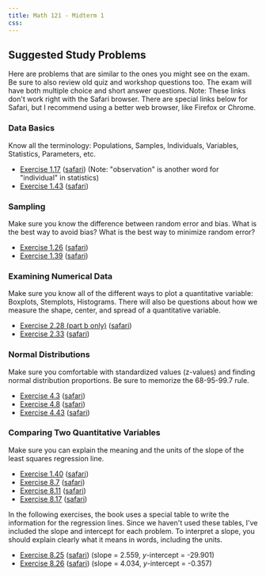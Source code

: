 ```yaml
---
title: Math 121 - Midterm 1 
css: 
---
```


## Suggested Study Problems


Here are problems that are similar to the ones you might see on the exam. Be sure to also review old quiz and workshop questions too. The exam will have both multiple choice and short answer questions.   Note: These links don't work right with the Safari browser. There are special links below for Safari, but I recommend using a better web browser, like Firefox or Chrome.  

### Data Basics
Know all the terminology: Populations, Samples, Individuals, Variables, Statistics, Parameters, etc.

* [Exercise 1.17](http://people.hsc.edu/faculty-staff/blins/books/OpenIntroStats4e.pdf#eoce.1.17) ([safari](http://people.hsc.edu/faculty-staff/blins/books/OpenIntroStats4e.pdf#page=29)) (Note: "observation" is another word for "individual" in statistics)
* [Exercise 1.43](http://people.hsc.edu/faculty-staff/blins/books/OpenIntroStats4e.pdf#eoce.1.43) ([safari](http://people.hsc.edu/faculty-staff/blins/books/OpenIntroStats4e.pdf#page=38))

### Sampling
Make sure you know the difference between random error and bias. What is the best way to avoid bias?  What is the best way to minimize random error? 

* [Exercise 1.26](http://people.hsc.edu/faculty-staff/blins/books/OpenIntroStats4e.pdf#eoce.1.26) ([safari](http://people.hsc.edu/faculty-staff/blins/books/OpenIntroStats4e.pdf#page=31))
* [Exercise 1.39](http://people.hsc.edu/faculty-staff/blins/books/OpenIntroStats4e.pdf#eoce.1.39) ([safari](http://people.hsc.edu/faculty-staff/blins/books/OpenIntroStats4e.pdf#page=37))

### Examining Numerical Data
Make sure you know all of the different ways to plot a quantitative variable: Boxplots, Stemplots, Histograms. There will also be questions about how we measure the shape, center, and spread of a quantitative variable.

* [Exercise 2.28 (part b only)](http://people.hsc.edu/faculty-staff/blins/books/OpenIntroStats4e.pdf#eoce.2.28) ([safari](http://people.hsc.edu/faculty-staff/blins/books/OpenIntroStats4e.pdf#page=77))
* [Exercise 2.33](http://people.hsc.edu/faculty-staff/blins/books/OpenIntroStats4e.pdf#eoce.2.33) ([safari](http://people.hsc.edu/faculty-staff/blins/books/OpenIntroStats4e.pdf#page=78))

### Normal Distributions
Make sure you comfortable with standardized values (z-values) and finding normal distribution proportions. Be sure to memorize the 68-95-99.7 rule.

* [Exercise 4.3](http://people.hsc.edu/faculty-staff/blins/books/OpenIntroStats4e.pdf#eoce.4.3) ([safari](http://people.hsc.edu/faculty-staff/blins/books/OpenIntroStats4e.pdf#page=142))
* [Exercise 4.8](http://people.hsc.edu/faculty-staff/blins/books/OpenIntroStats4e.pdf#eoce.4.8) ([safari](http://people.hsc.edu/faculty-staff/blins/books/OpenIntroStats4e.pdf#page=143))
* [Exercise 4.43](http://people.hsc.edu/faculty-staff/blins/books/OpenIntroStats4e.pdf#eoce.4.43) ([safari](http://people.hsc.edu/faculty-staff/blins/books/OpenIntroStats4e.pdf#page=167))



### Comparing Two Quantitative Variables
Make sure you can explain the meaning and the units of the slope of the least squares regression line.

* [Exercise 1.40](http://people.hsc.edu/faculty-staff/blins/books/OpenIntroStats4e.pdf#eoce.1.40) ([safari](http://people.hsc.edu/faculty-staff/blins/books/OpenIntroStats4e.pdf#page=37))
* [Exercise 8.7](http://people.hsc.edu/faculty-staff/blins/books/OpenIntroStats4e.pdf#eoce.8.7) ([safari](http://people.hsc.edu/faculty-staff/blins/books/OpenIntroStats4e.pdf#page=314))
* [Exercise 8.11](http://people.hsc.edu/faculty-staff/blins/books/OpenIntroStats4e.pdf#eoce.8.11) ([safari](http://people.hsc.edu/faculty-staff/blins/books/OpenIntroStats4e.pdf#page=315))
* [Exercise 8.17](http://people.hsc.edu/faculty-staff/blins/books/OpenIntroStats4e.pdf#eoce.8.17) ([safari](http://people.hsc.edu/faculty-staff/blins/books/OpenIntroStats4e.pdf#page=325))

In the following exercises, the book uses a special table to write the information for the regression lines.  Since we haven't used these tables, I've included the slope and intercept for each problem. To interpret a slope, you should explain clearly what it means in words, including the units.  
 
* [Exercise 8.25](http://people.hsc.edu/faculty-staff/blins/books/OpenIntroStats4e.pdf#eoce.8.25) ([safari](http://people.hsc.edu/faculty-staff/blins/books/OpenIntroStats4e.pdf#page=327)) (slope = 2.559, *y*-intercept = -29.901)
* [Exercise 8.26](http://people.hsc.edu/faculty-staff/blins/books/OpenIntroStats4e.pdf#eoce.8.26) ([safari](http://people.hsc.edu/faculty-staff/blins/books/OpenIntroStats4e.pdf#page=327)) (slope = 4.034, *y*-intercept = -0.357)


<br>
<br>
<br>
<br>
<br>
<br>
<br>
<br>
<br>
<br>
